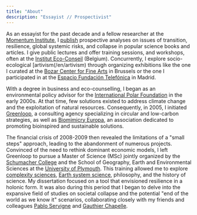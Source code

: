 ```yaml
---
title: "About"
description: "Essayist // Prospectivist"
---
```

As an essayist for the past decade and a fellow researcher at the [Momentum Institute](https://institutmomentum.org/), I [publish](/en/publications) prospective analyses on issues of transition, resilience, global systemic risks, and collapse in popular science books and articles. I give public lectures and offer training sessions, and workshops, often at the [Institut Eco-Conseil](https://www.eco-conseil.be/) (Belgium). Concurrently, I explore socio-ecological [artivism(/en/artivism) through organizing exhibitions like the one I curated at the [Bozar Center for Fine Arts](https://www.bozar.be/en/calendar/tendencies-19) in Brussels or the one I participated in at the [Espacio Fundación Telefónica](https://normalfutu.re/uncategorized/grasias-the-good-collapse-exhibition/) in Madrid.

With a degree in business and eco-counselling, I began as an environmental policy advisor for the [International Polar Foundation](https://www.polarfoundation.org/) in the early 2000s. At that time, few solutions existed to address climate change and the exploitation of natural resources. Consequently, in 2005, I initiated [Greenloop](https://www.greenloop.eu/), a consulting agency specializing in circular and low-carbon strategies, as well as [Biomimicry Europa](https://www.biomimicry.eu/), an association dedicated to promoting bioinspired and sustainable solutions.

The financial crisis of 2008-2009 then revealed the limitations of a "small steps" approach, leading to the abandonment of numerous projects. Convinced of the need to rethink dominant economic models, I left Greenloop to pursue a Master of Science (MSc) jointly organized by the [Schumacher College](https://campus.dartington.org/schumacher-college/) and the School of Geography, Earth and Environmental Sciences at the [University of Plymouth](https://www.plymouth.ac.uk/schools-of-geography-earth-and-environmental-sciences). This training allowed me to explore [complexity sciences](https://www.mdpi.com/2079-8954/7/1/4/htm), [Earth system science](https://www.nature.com/articles/s43017-019-0005-6), philosophy, and the history of science. My dissertation focused on a tool that envisioned resilience in a holonic form. 
It was also during this period that I began to delve into the expansive field of studies on societal collapse and the potential "end of the world as we know it" scenarios, collaborating closely with my friends and colleagues [Pablo Servigne](https://pabloservigne.com) and [Gauthier Chapelle](https://www.babelio.com/auteur/Gauthier-Chapelle/86103).